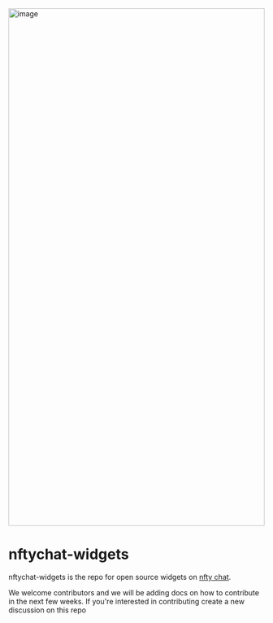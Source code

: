 <img style="aspect-ratio:2.545; width: min(1018px, 100%);" src="https://res.cloudinary.com/hcmaricqf/image/upload/v1660875190/kc5lp4mlodp8piqlzyuq.png" alt="image">

# nftychat-widgets

nftychat-widgets is the repo for open source widgets on  [nfty chat](https://nftychat.xyz).

We welcome contributors and we will be adding docs on how to contribute in the next few weeks.  If you're interested in contributing create a new discussion on this repo